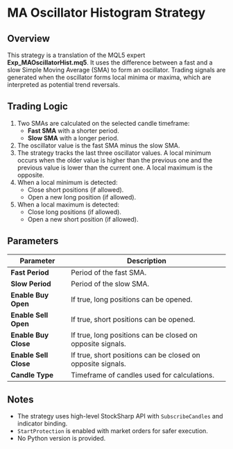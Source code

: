 # MA Oscillator Histogram Strategy

## Overview
This strategy is a translation of the MQL5 expert **Exp_MAOscillatorHist.mq5**. It uses the difference between a fast and a slow Simple Moving Average (SMA) to form an oscillator. Trading signals are generated when the oscillator forms local minima or maxima, which are interpreted as potential trend reversals.

## Trading Logic
1. Two SMAs are calculated on the selected candle timeframe:
   - **Fast SMA** with a shorter period.
   - **Slow SMA** with a longer period.
2. The oscillator value is the fast SMA minus the slow SMA.
3. The strategy tracks the last three oscillator values. A local minimum occurs when the older value is higher than the previous one and the previous value is lower than the current one. A local maximum is the opposite.
4. When a local minimum is detected:
   - Close short positions (if allowed).
   - Open a new long position (if allowed).
5. When a local maximum is detected:
   - Close long positions (if allowed).
   - Open a new short position (if allowed).

## Parameters
| Parameter | Description |
|-----------|-------------|
| **Fast Period** | Period of the fast SMA. |
| **Slow Period** | Period of the slow SMA. |
| **Enable Buy Open** | If true, long positions can be opened. |
| **Enable Sell Open** | If true, short positions can be opened. |
| **Enable Buy Close** | If true, long positions can be closed on opposite signals. |
| **Enable Sell Close** | If true, short positions can be closed on opposite signals. |
| **Candle Type** | Timeframe of candles used for calculations. |

## Notes
- The strategy uses high-level StockSharp API with `SubscribeCandles` and indicator binding.
- `StartProtection` is enabled with market orders for safer execution.
- No Python version is provided.
